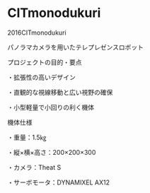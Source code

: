 # CITmonodukuri
2016CITmonodukuri

パノラマカメラを用いたテレプレゼンスロボット


プロジェクトの目的・要点

・拡張性の高いデザイン

・直観的な視線移動と広い視野の確保

・小型軽量で小回りの利く機体


機体仕様

・重量：1.5㎏

・縦×横×高さ：200×200×300

・カメラ：Theat S

・サーボモータ：DYNAMIXEL AX12
